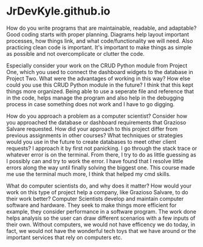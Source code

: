 # JrDevKyle.github.io

How do you write programs that are maintainable, readable, and adaptable? 
Good coding starts with proper planning. Diagrams help layout important processes, how things link, and what code/functionality we will need.
Also practicing clean code is important. It's important to make things as simple as possible and not overcomplicate or clutter the code.

Especially consider your work on the CRUD Python module from Project One, which you used to connect the dashboard widgets to the database in Project Two. What were the advantages of working in this way? How else could you use this CRUD Python module in the future?
I think that this kept things more organized. Being able to use a seperate file and reference that in the code, helps manage the program and also help in the debugging process in case something does not work and I have to go digging.

How do you approach a problem as a computer scientist? Consider how you approached the database or dashboard requirements that Grazioso Salvare requested. How did your approach to this project differ from previous assignments in other courses? What techniques or strategies would you use in the future to create databases to meet other client requests?
I approach it by first not panicking. I go through the stack trace or whatever error is on the terminal. From there, I try to do as little guessing as I possibly can and try to work the error. I have found that I resolve little errors along the way until finally solving the biggest one. This course made me use the terminal much more, I think that helped my cmd skills. 

What do computer scientists do, and why does it matter? How would your work on this type of project help a company, like Grazioso Salvare, to do their work better?
Computer Scientists develop and maintain computer software and hardware. They seek to make things more efficient for example, they consider performance in a software program. The work done helps analysis so the user can draw different scenarios with a few inputs of their own. Without computers, we would not have efficency we do today, in fact, we would not have the wonderful tech toys that we have around or the important services that rely on computers etc. 
